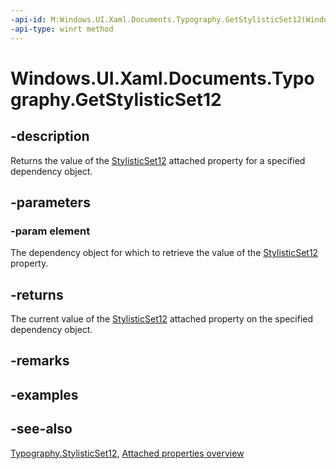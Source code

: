 ```yaml
---
-api-id: M:Windows.UI.Xaml.Documents.Typography.GetStylisticSet12(Windows.UI.Xaml.DependencyObject)
-api-type: winrt method
---
```


<!-- Method syntax
public bool GetStylisticSet12(Windows.UI.Xaml.DependencyObject element)
-->

# Windows.UI.Xaml.Documents.Typography.GetStylisticSet12

## -description
Returns the value of the [StylisticSet12](typography_stylisticset12.md) attached property for a specified dependency object.



## -parameters
### -param element
The dependency object for which to retrieve the value of the [StylisticSet12](typography_stylisticset12.md) property.

## -returns
The current value of the [StylisticSet12](typography_stylisticset12.md) attached property on the specified dependency object.

## -remarks

## -examples

## -see-also

[Typography.StylisticSet12](typography_stylisticset12.md), [Attached properties overview](/windows/uwp/xaml-platform/attached-properties-overview)
